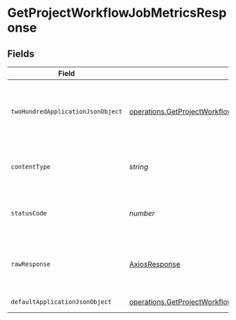 # GetProjectWorkflowJobMetricsResponse


## Fields

| Field                                                                                                                                             | Type                                                                                                                                              | Required                                                                                                                                          | Description                                                                                                                                       |
| ------------------------------------------------------------------------------------------------------------------------------------------------- | ------------------------------------------------------------------------------------------------------------------------------------------------- | ------------------------------------------------------------------------------------------------------------------------------------------------- | ------------------------------------------------------------------------------------------------------------------------------------------------- |
| `twoHundredApplicationJsonObject`                                                                                                                 | [operations.GetProjectWorkflowJobMetricsResponseBody](../../../sdk/models/operations/getprojectworkflowjobmetricsresponsebody.md)                 | :heavy_minus_sign:                                                                                                                                | A paginated list of summary metrics by workflow job.                                                                                              |
| `contentType`                                                                                                                                     | *string*                                                                                                                                          | :heavy_check_mark:                                                                                                                                | HTTP response content type for this operation                                                                                                     |
| `statusCode`                                                                                                                                      | *number*                                                                                                                                          | :heavy_check_mark:                                                                                                                                | HTTP response status code for this operation                                                                                                      |
| `rawResponse`                                                                                                                                     | [AxiosResponse](https://axios-http.com/docs/res_schema)                                                                                           | :heavy_check_mark:                                                                                                                                | Raw HTTP response; suitable for custom response parsing                                                                                           |
| `defaultApplicationJsonObject`                                                                                                                    | [operations.GetProjectWorkflowJobMetricsInsightsResponseBody](../../../sdk/models/operations/getprojectworkflowjobmetricsinsightsresponsebody.md) | :heavy_minus_sign:                                                                                                                                | Error response.                                                                                                                                   |